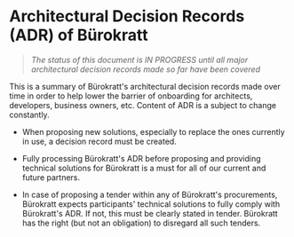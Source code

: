 # Architectural Decision Records (ADR) of Bürokratt

>*The status of this document is IN PROGRESS until all major architectural decision records made so far have been covered*

This is a summary of Bürokratt's architectural decision records made over time in order to help lower the barrier of onboarding for architects, developers, business owners, etc. Content of ADR is a subject to change constantly.

* When proposing new solutions, especially to replace the ones currently in use, a decision record must be created.

* Fully processing Bürokratt's ADR before proposing and providing technical solutions for Bürokratt is a must for all of our current and future partners.

* In case of proposing a tender within any of Bürokratt's procurements, Bürokratt expects participants' technical solutions to fully comply with Bürokratt's ADR. If not, this must be clearly stated in tender. Bürokratt has the right (but not an obligation) to disregard all such tenders.